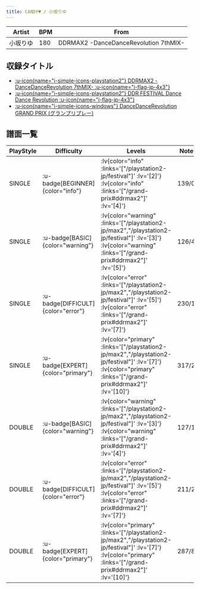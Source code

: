 ```yaml
---
title: CANDY♥ / 小坂りゆ
---
```


|Artist|BPM|From|
|------|---|----|
|小坂りゆ|180|DDRMAX2 -DanceDanceRevolution 7thMIX-|

## 収録タイトル

- [ :u-icon{name="i-simple-icons-playstation2"} DDRMAX2 -DanceDanceRevolution 7thMIX- :u-icon{name="i-flag-jp-4x3"} ](/playstation2-jp/max2)
- [ :u-icon{name="i-simple-icons-playstation2"} DDR FESTIVAL Dance Dance Revolution :u-icon{name="i-flag-jp-4x3"} ](/playstation2-jp/festival)
- [ :u-icon{name="i-simple-icons-windows"} DanceDanceRevolution GRAND PRIX (グランプリプレー)](/grand-prix#ddrmax2)

## 譜面一覧

|PlayStyle|Difficulty|Levels|Notes|Movie|
|---------|----------|------|-----|-----|
|SINGLE| :u-badge[BEGINNER]{color="info"} | :lv{color="info" :links='["/playstation2-jp/festival"]' :lv='[2]'}  :lv{color="info" :links='["/grand-prix#ddrmax2"]' :lv='[4]'} |139/0||
|SINGLE| :u-badge[BASIC]{color="warning"} | :lv{color="warning" :links='["/playstation2-jp/max2","/playstation2-jp/festival"]' :lv='[3]'}  :lv{color="warning" :links='["/grand-prix#ddrmax2"]' :lv='[5]'} |126/4||
|SINGLE| :u-badge[DIFFICULT]{color="error"} | :lv{color="error" :links='["/playstation2-jp/max2","/playstation2-jp/festival"]' :lv='[5]'}  :lv{color="error" :links='["/grand-prix#ddrmax2"]' :lv='[7]'} |230/16||
|SINGLE| :u-badge[EXPERT]{color="primary"} | :lv{color="primary" :links='["/playstation2-jp/max2","/playstation2-jp/festival"]' :lv='[7]'}  :lv{color="primary" :links='["/grand-prix#ddrmax2"]' :lv='[10]'} |317/20||
|DOUBLE| :u-badge[BASIC]{color="warning"} | :lv{color="warning" :links='["/playstation2-jp/max2","/playstation2-jp/festival"]' :lv='[3]'}  :lv{color="warning" :links='["/grand-prix#ddrmax2"]' :lv='[4]'} |127/12||
|DOUBLE| :u-badge[DIFFICULT]{color="error"} | :lv{color="error" :links='["/playstation2-jp/max2","/playstation2-jp/festival"]' :lv='[5]'}  :lv{color="error" :links='["/grand-prix#ddrmax2"]' :lv='[7]'} |211/27||
|DOUBLE| :u-badge[EXPERT]{color="primary"} | :lv{color="primary" :links='["/playstation2-jp/max2","/playstation2-jp/festival"]' :lv='[7]'}  :lv{color="primary" :links='["/grand-prix#ddrmax2"]' :lv='[10]'} |287/8||
